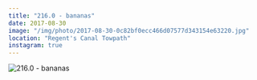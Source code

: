 ```yaml
---
title: "216.0 - bananas"
date: 2017-08-30
image: "/img/photo/2017-08-30-0c82bf0ecc466d07577d343154e63220.jpg"
location: "Regent's Canal Towpath"
instagram: true
---
```


![216.0 - bananas](/img/photo/2017-08-30-0c82bf0ecc466d07577d343154e63220.jpg)
